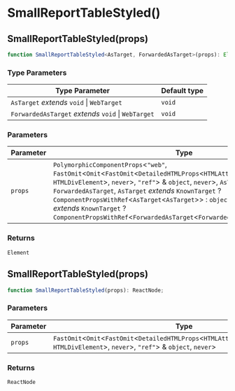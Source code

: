 # SmallReportTableStyled()

## SmallReportTableStyled(props)

```ts
function SmallReportTableStyled<AsTarget, ForwardedAsTarget>(props): Element;
```

### Type Parameters

| Type Parameter                                      | Default type |
| --------------------------------------------------- | ------------ |
| `AsTarget` _extends_ `void` \| `WebTarget`          | `void`       |
| `ForwardedAsTarget` _extends_ `void` \| `WebTarget` | `void`       |

### Parameters

| Parameter | Type                                                                                                                                                                                                                                                                                                                                                                                                                                                                    |
| --------- | ----------------------------------------------------------------------------------------------------------------------------------------------------------------------------------------------------------------------------------------------------------------------------------------------------------------------------------------------------------------------------------------------------------------------------------------------------------------------- |
| `props`   | `PolymorphicComponentProps`\<`"web"`, `FastOmit`\<`Omit`\<`FastOmit`\<`DetailedHTMLProps`\<`HTMLAttributes`\<`HTMLDivElement`\>, `HTMLDivElement`\>, `never`\>, `"ref"`\> & `object`, `never`\>, `AsTarget`, `ForwardedAsTarget`, `AsTarget` _extends_ `KnownTarget` ? `ComponentPropsWithRef`\<`AsTarget`\<`AsTarget`\>\> : `object`, `ForwardedAsTarget` _extends_ `KnownTarget` ? `ComponentPropsWithRef`\<`ForwardedAsTarget`\<`ForwardedAsTarget`\>\> : `object`\> |

### Returns

`Element`

## SmallReportTableStyled(props)

```ts
function SmallReportTableStyled(props): ReactNode;
```

### Parameters

| Parameter | Type                                                                                                                                                      |
| --------- | --------------------------------------------------------------------------------------------------------------------------------------------------------- |
| `props`   | `FastOmit`\<`Omit`\<`FastOmit`\<`DetailedHTMLProps`\<`HTMLAttributes`\<`HTMLDivElement`\>, `HTMLDivElement`\>, `never`\>, `"ref"`\> & `object`, `never`\> |

### Returns

`ReactNode`
